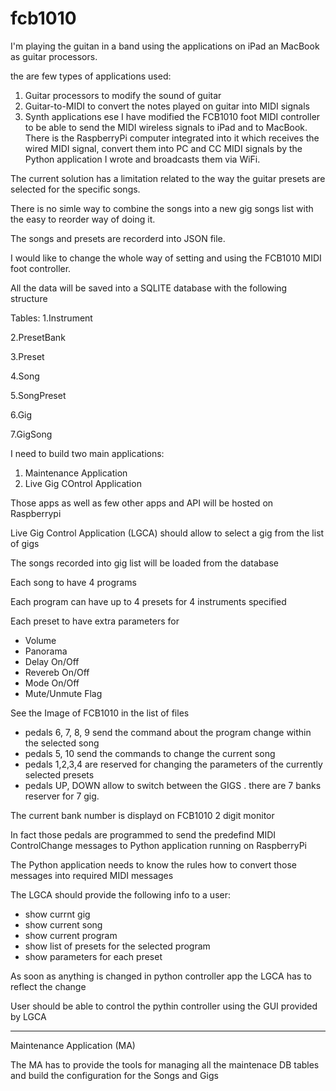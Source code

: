 # fcb1010

I'm playing the guitan in a band using the applications on iPad an MacBook as guitar processors.

the are few types of applications used:
  1. Guitar processors to modify the sound of guitar
  2. Guitar-to-MIDI to convert the notes played on guitar into MIDI signals
  3. Synth applications
  ese
I have modified the FCB1010 foot MIDI controller to be able to send the MIDI wireless signals 
to iPad and to MacBook. There is the RaspberryPi computer integrated into it which receives the wired MIDI signal,
convert them into PC and CC MIDI signals by the Python application I wrote and broadcasts them via WiFi.


The current solution has a limitation related to the way the guitar presets are selected for the specific songs.

There is no simle way to combine the songs into a new gig songs list with the easy to reorder way of doing it.


The songs and presets are recorderd into JSON file.

I would like to change the whole way of setting and using the FCB1010 MIDI foot controller.


All the data will be saved into a SQLITE database with the following structure

Tables:
1.Instrument
  
2.PresetBank

3.Preset

4.Song

5.SongPreset

6.Gig

7.GigSong


I need to build two main applications:

1. Maintenance Application
2. Live Gig COntrol Application

Those apps as well as few other apps and API will be hosted on Raspberrypi


Live Gig Control Application (LGCA) should allow to select a gig from the list of gigs 

The songs recorded into gig list will be loaded from the database

Each song to have 4 programs

Each program can have up to 4 presets for 4 instruments specified

Each preset to have extra parameters for 

  - Volume
  - Panorama
  - Delay On/Off
  - Revereb On/Off 
  - Mode On/Off
  - Mute/Unmute Flag 

See the Image of FCB1010 in the list of files

- pedals 6, 7, 8, 9 send the command about the program change within the selected song
- pedals 5, 10 send the commands to change the current song
- pedals 1,2,3,4 are reserved for changing the parameters of the currently selected presets
- pedals UP, DOWN allow to switch between the GIGS . there are 7 banks reserver for 7 gig.

The current bank number is displayd on FCB1010 2 digit monitor 

In fact those pedals are programmed to send the predefind MIDI ControlChange messages to Python application running on RaspberryPi

The Python application needs to know the rules how to convert those messages into required MIDI messages

The LGCA should provide the following info to a user:

- show currnt gig
- show current song
- show current program
- show list of presets for the selected program
- show parameters for each preset

As soon as anything is changed in python controller app the LGCA has to reflect the change

User should be able to control the pythin controller using the GUI provided by LGCA

 -------------------------------------------------------------------------------------------------------------------
 
 Maintenance Application (MA)
 
 The MA has to provide the tools for managing all the maintenace DB tables
and build the configuration for the Songs and Gigs
